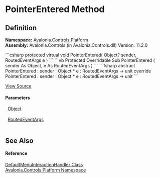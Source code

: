 # PointerEntered Method




## Definition
**Namespace:** <a href="N_Avalonia_Controls_Platform">Avalonia.Controls.Platform</a>  
**Assembly:** Avalonia.Controls (in Avalonia.Controls.dll) Version: 11.2.0

<Tabs groupId="api-code-preview">
<TabItem value="csharp" label="C#">
```csharp
protected virtual void PointerEntered(
	Object? sender,
	RoutedEventArgs e
)
```
</TabItem>
<TabItem value="vb" label="VB">
```vb
Protected Overridable Sub PointerEntered ( 
	sender As Object,
	e As RoutedEventArgs
)
```
</TabItem>
<TabItem value="fsharp" label="F#">
```fsharp
abstract PointerEntered : 
        sender : Object * 
        e : RoutedEventArgs -> unit 
override PointerEntered : 
        sender : Object * 
        e : RoutedEventArgs -> unit 
```
</TabItem>
</Tabs>



<a href="https://github.com/AvaloniaUI/Avalonia/tree/master/src/Avalonia.Controls/Platform/DefaultMenuInteractionHandler.cs#L102" title="View the source code">View Source</a>



#### Parameters
<dl><dt>  <a href="https://learn.microsoft.com/dotnet/api/system.object" target="_blank" rel="noopener noreferrer">Object</a></dt><dd> </dd><dt>  <a href="T_Avalonia_Interactivity_RoutedEventArgs">RoutedEventArgs</a></dt><dd> </dd></dl>

## See Also


#### Reference
<a href="T_Avalonia_Controls_Platform_DefaultMenuInteractionHandler">DefaultMenuInteractionHandler Class</a>  
<a href="N_Avalonia_Controls_Platform">Avalonia.Controls.Platform Namespace</a>  
